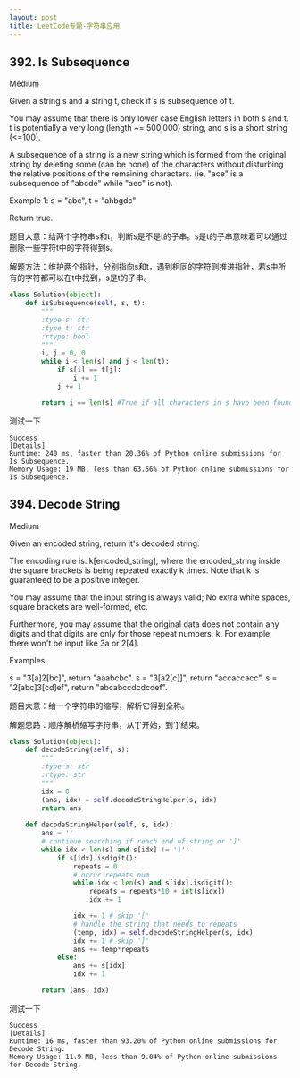 ```yaml
---
layout: post
title: LeetCode专题-字符串应用
---
```


## 392. Is Subsequence
Medium

Given a string s and a string t, check if s is subsequence of t.

You may assume that there is only lower case English letters in both s and t. t is potentially a very long (length ~= 500,000) string, and s is a short string (<=100).

A subsequence of a string is a new string which is formed from the original string by deleting some (can be none) of the characters without disturbing the relative positions of the remaining characters. (ie, "ace" is a subsequence of "abcde" while "aec" is not).

Example 1:
s = "abc", t = "ahbgdc"

Return true. 

题目大意：给两个字符串s和t，判断s是不是t的子串。s是t的子串意味着可以通过删除一些字符t中的字符得到s。

解题方法：维护两个指针，分别指向s和t，遇到相同的字符则推进指针，若s中所有的字符都可以在t中找到，s是t的子串。

```python
class Solution(object):
    def isSubsequence(self, s, t):
        """
        :type s: str
        :type t: str
        :rtype: bool
        """
        i, j = 0, 0
        while i < len(s) and j < len(t):
            if s[i] == t[j]:
                i += 1
            j += 1

        return i == len(s) #True if all characters in s have been found in t  
```
测试一下
```
Success
[Details]
Runtime: 240 ms, faster than 20.36% of Python online submissions for Is Subsequence.
Memory Usage: 19 MB, less than 63.56% of Python online submissions for Is Subsequence.
```

## 394. Decode String
Medium

Given an encoded string, return it's decoded string.

The encoding rule is: k[encoded_string], where the encoded_string inside the square brackets is being repeated exactly k times. Note that k is guaranteed to be a positive integer.

You may assume that the input string is always valid; No extra white spaces, square brackets are well-formed, etc.

Furthermore, you may assume that the original data does not contain any digits and that digits are only for those repeat numbers, k. For example, there won't be input like 3a or 2[4].

Examples:

s = "3[a]2[bc]", return "aaabcbc".
s = "3[a2[c]]", return "accaccacc".
s = "2[abc]3[cd]ef", return "abcabccdcdcdef".

题目大意：给一个字符串的缩写，解析它得到全称。

解题思路：顺序解析缩写字符串，从'['开始，到']'结束。

```python
class Solution(object):
    def decodeString(self, s):
        """
        :type s: str
        :rtype: str
        """
        idx = 0
        (ans, idx) = self.decodeStringHelper(s, idx)
        return ans        
    
    def decodeStringHelper(self, s, idx):
        ans = ''
        # continue searching if reach end of string or ']'
        while idx < len(s) and s[idx] != ']':
            if s[idx].isdigit():
                repeats = 0
                # occur repeats num
                while idx < len(s) and s[idx].isdigit():
                    repeats = repeats*10 + int(s[idx])
                    idx += 1

                idx += 1 # skip '['
                # handle the string that needs to repeats
                (temp, idx) = self.decodeStringHelper(s, idx)
                idx += 1 # skip ']'
                ans += temp*repeats
            else:
                ans += s[idx]
                idx += 1

        return (ans, idx)    
```
测试一下
```
Success
[Details]
Runtime: 16 ms, faster than 93.20% of Python online submissions for Decode String.
Memory Usage: 11.9 MB, less than 9.04% of Python online submissions for Decode String.
```
